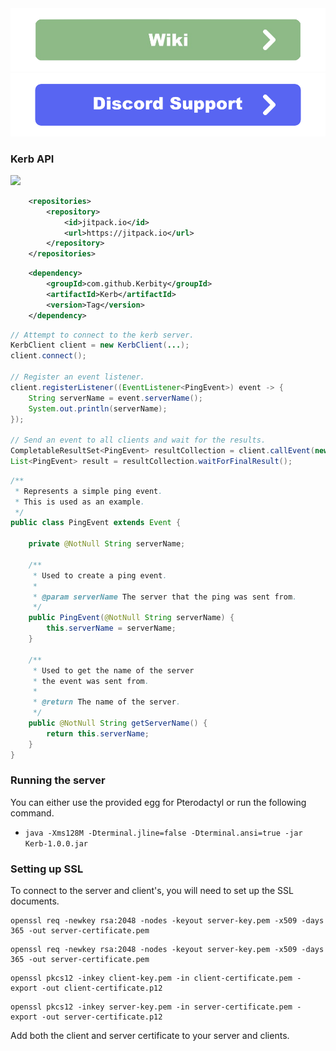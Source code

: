 <div align=center>
    <a href="https://smuddgge.gitbook.io/kerb/"><img src="./images/wiki.png" width="512"></a>
    <a href="https://discord.gg/pax7uFhaaD"><img src="./images/discord.png" width="512"></a>
</div>

### Kerb API

[![](https://jitpack.io/v/Kerbity/Kerb.svg)](https://jitpack.io/#Kerbity/Kerb)
```xml
    <repositories>
        <repository>
            <id>jitpack.io</id>
            <url>https://jitpack.io</url>
        </repository>
    </repositories>
```
```xml
    <dependency>
        <groupId>com.github.Kerbity</groupId>
        <artifactId>Kerb</artifactId>
        <version>Tag</version>
    </dependency>
```
```java
// Attempt to connect to the kerb server.
KerbClient client = new KerbClient(...);
client.connect();

// Register an event listener.
client.registerListener((EventListener<PingEvent>) event -> {
    String serverName = event.serverName();
    System.out.println(serverName);
});

// Send an event to all clients and wait for the results.
CompletableResultSet<PingEvent> resultCollection = client.callEvent(new PingEvent("Computer"));
List<PingEvent> result = resultCollection.waitForFinalResult();
```

```java
/**
 * Represents a simple ping event.
 * This is used as an example.
 */
public class PingEvent extends Event {

    private @NotNull String serverName;

    /**
     * Used to create a ping event.
     *
     * @param serverName The server that the ping was sent from.
     */
    public PingEvent(@NotNull String serverName) {
        this.serverName = serverName;
    }

    /**
     * Used to get the name of the server
     * the event was sent from.
     *
     * @return The name of the server.
     */
    public @NotNull String getServerName() {
        return this.serverName;
    }
}
```

### Running the server
You can either use the provided egg for Pterodactyl or run the following command.
- `java -Xms128M -Dterminal.jline=false -Dterminal.ansi=true -jar Kerb-1.0.0.jar`


### Setting up SSL
To connect to the server and client's, you will need to set up the SSL documents.

```
openssl req -newkey rsa:2048 -nodes -keyout server-key.pem -x509 -days 365 -out server-certificate.pem
```
```
openssl req -newkey rsa:2048 -nodes -keyout server-key.pem -x509 -days 365 -out server-certificate.pem
```
```
openssl pkcs12 -inkey client-key.pem -in client-certificate.pem -export -out client-certificate.p12
```
```
openssl pkcs12 -inkey server-key.pem -in server-certificate.pem -export -out server-certificate.p12
```

Add both the client and server certificate to your server and clients.